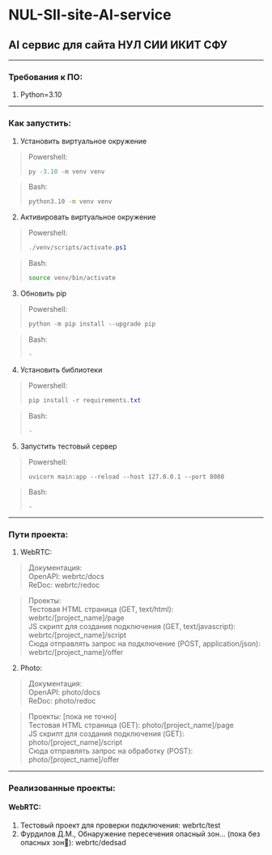 # NUL-SII-site-AI-service
## AI сервис для сайта НУЛ СИИ ИКИТ СФУ
***
### Требования к ПО:
1. Python=3.10
***
### Как запустить:
1. Установить виртуальное окружение
> Powershell:
> ```powershell
> py -3.10 -m venv venv
> ```

> Bash:
> ```bash
> python3.10 -m venv venv
> ```
2. Активировать виртуальное окружение
> Powershell:
> ```powershell
> ./venv/scripts/activate.ps1
> ```

> Bash:
> ```bash
> source venv/bin/activate
> ```
3. Обновить pip
> Powershell:
> ```powershell
> python -m pip install --upgrade pip
> ```

> Bash:
> ```bash
> -
> ```
4. Установить библиотеки
> Powershell:
> ```powershell
> pip install -r requirements.txt
> ```

> Bash:
> ```bash
> -
> ```
5. Запустить тестовый сервер
> Powershell:
> ```
> uvicorn main:app --reload --host 127.0.0.1 --port 8080 
> ```

> Bash:
> ```
> -
> ```
***
### Пути проекта:
1. WebRTC:
> Документация:\
> OpenAPI: webrtc/docs\
> ReDoc: webrtc/redoc

> Проекты:\
> Тестовая HTML страница (GET, text/html): webrtc/[project_name]/page\
> JS скрипт для создания подключения (GET, text/javascript): webrtc/[project_name]/script\
> Сюда отправлять запрос на подключение (POST, application/json): webrtc/[project_name]/offer

2. Photo:
> Документация:\
> OpenAPI: photo/docs\
> ReDoc: photo/redoc

> Проекты: [пока не точно]\
> Тестовая HTML страница (GET): photo/[project_name]/page\
> JS скрипт для создания подключения (GET): photo/[project_name]/script\
> Сюда отправлять запрос на обработку (POST): photo/[project_name]/offer
***
### Реализованные проекты:
#### WebRTC:
1. Тестовый проект для проверки подключения: webrtc/test
2. Фурдилов Д.М., Обнаружение пересечения опасный зон... (пока без опасных зон🥲): webrtc/dedsad
